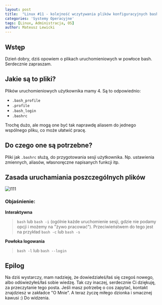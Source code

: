 ```yaml
---
layout: post
title:  "Linux #11 - kolejność wczytywania plików konfiguracyjnych bash"
categories: 'Systemy Operacyjne'
tags: [Linux, Administracja, OS]
author: Mateusz Lewicki
---
```




## Wstęp

Dzień dobry, dziś opowiem o plikach uruchomieniowych w powłoce bash.
Serdecznie zapraszam.

## Jakie są to pliki?

Plików uruchomieniowych użytkownika mamy 4. Są to odpowiednio:

- `.bash_profile`
- `.profile`
- `.bash_login`
- `.bashrc`

Trochę dużo, ale mogą one być tak naprawdę aliasem do jednego wspólnego pliku, co może ułatwić pracę. 

## Do czego one są potrzebne?

Pliki jak `.bashrc` służą, do przygotowania sesji użytkownika. Np. ustawienia zmiennych, aliasów, własnoręczne napisanych funkcji itp.

## Zasada uruchamiania poszczególnych plików

![l111](https://mateuszlewicki.pl/assets/images/l11/l111.jpg)


### Objaśnienie:

**Interaktywna**

> `bash` lub `bash -i` (ogólnie każde uruchomienie sesji, gdzie nie podamy opcji i możemy na "żywo pracować"). Przeciwieństwem do tego jest na przykład `bash -c` lub `bash -s`

**Powłoka logowania**

> `bash -l` lub `bash --login`

## Epilog

Na dziś wystarczy, mam nadzieję, że dowiedziałeś/łaś się czegoś nowego, albo odświeżyłeś/łaś sobie wiedzę.
Tak czy inaczej, serdecznie Ci dziękuję, za przeczytanie tego posta.
Jeśli masz potrzebę o cos zapytać, kontakt znajdziesz w zakładce "O Mnie".
A teraz życzę miłego dzionka i smacznej kawusi :)
Do widzenia.

